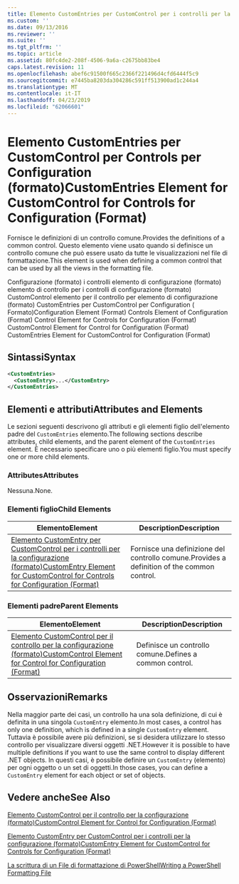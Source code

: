 ```yaml
---
title: Elemento CustomEntries per CustomControl per i controlli per la configurazione (formato) | Microsoft Docs
ms.custom: ''
ms.date: 09/13/2016
ms.reviewer: ''
ms.suite: ''
ms.tgt_pltfrm: ''
ms.topic: article
ms.assetid: 80fc4de2-208f-4506-9a6a-c2675bb83be4
caps.latest.revision: 11
ms.openlocfilehash: abef6c91500f665c2366f221496d4cfd6444f5c9
ms.sourcegitcommit: e7445ba8203da304286c591ff513900ad1c244a4
ms.translationtype: MT
ms.contentlocale: it-IT
ms.lasthandoff: 04/23/2019
ms.locfileid: "62066601"
---
```

# <a name="customentries-element-for-customcontrol-for-controls-for-configuration-format"></a><span data-ttu-id="10505-102">Elemento CustomEntries per CustomControl per Controls per Configuration (formato)</span><span class="sxs-lookup"><span data-stu-id="10505-102">CustomEntries Element for CustomControl for Controls for Configuration (Format)</span></span>

<span data-ttu-id="10505-103">Fornisce le definizioni di un controllo comune.</span><span class="sxs-lookup"><span data-stu-id="10505-103">Provides the definitions of a common control.</span></span> <span data-ttu-id="10505-104">Questo elemento viene usato quando si definisce un controllo comune che può essere usato da tutte le visualizzazioni nel file di formattazione.</span><span class="sxs-lookup"><span data-stu-id="10505-104">This element is used when defining a common control that can be used by all the views in the formatting file.</span></span>

<span data-ttu-id="10505-105">Configurazione (formato) i controlli elemento di configurazione (formato) elemento di controllo per i controlli di configurazione (formato) CustomControl elemento per il controllo per elemento di configurazione (formato) CustomEntries per CustomControl per Configuration ( Formato)</span><span class="sxs-lookup"><span data-stu-id="10505-105">Configuration Element (Format) Controls Element of Configuration (Format) Control Element for Controls for Configuration (Format) CustomControl Element for Control for Configuration (Format) CustomEntries Element for CustomControl for Configuration (Format)</span></span>

## <a name="syntax"></a><span data-ttu-id="10505-106">Sintassi</span><span class="sxs-lookup"><span data-stu-id="10505-106">Syntax</span></span>

```xml
<CustomEntries>
  <CustomEntry>...</CustomEntry>
</CustomEntries>

```

## <a name="attributes-and-elements"></a><span data-ttu-id="10505-107">Elementi e attributi</span><span class="sxs-lookup"><span data-stu-id="10505-107">Attributes and Elements</span></span>

<span data-ttu-id="10505-108">Le sezioni seguenti descrivono gli attributi e gli elementi figlio dell'elemento padre del `CustomEntries` elemento.</span><span class="sxs-lookup"><span data-stu-id="10505-108">The following sections describe attributes, child elements, and the parent element of the `CustomEntries` element.</span></span> <span data-ttu-id="10505-109">È necessario specificare uno o più elementi figlio.</span><span class="sxs-lookup"><span data-stu-id="10505-109">You must specify one or more child elements.</span></span>

### <a name="attributes"></a><span data-ttu-id="10505-110">Attributes</span><span class="sxs-lookup"><span data-stu-id="10505-110">Attributes</span></span>

<span data-ttu-id="10505-111">Nessuna.</span><span class="sxs-lookup"><span data-stu-id="10505-111">None.</span></span>

### <a name="child-elements"></a><span data-ttu-id="10505-112">Elementi figlio</span><span class="sxs-lookup"><span data-stu-id="10505-112">Child Elements</span></span>

|<span data-ttu-id="10505-113">Elemento</span><span class="sxs-lookup"><span data-stu-id="10505-113">Element</span></span>|<span data-ttu-id="10505-114">Description</span><span class="sxs-lookup"><span data-stu-id="10505-114">Description</span></span>|
|-------------|-----------------|
|[<span data-ttu-id="10505-115">Elemento CustomEntry per CustomControl per i controlli per la configurazione (formato)</span><span class="sxs-lookup"><span data-stu-id="10505-115">CustomEntry Element for CustomControl for Controls for Configuration (Format)</span></span>](./customentry-element-for-customcontrol-for-controls-for-configuration-format.md)|<span data-ttu-id="10505-116">Fornisce una definizione del controllo comune.</span><span class="sxs-lookup"><span data-stu-id="10505-116">Provides a definition of the common control.</span></span>|

### <a name="parent-elements"></a><span data-ttu-id="10505-117">Elementi padre</span><span class="sxs-lookup"><span data-stu-id="10505-117">Parent Elements</span></span>

|<span data-ttu-id="10505-118">Elemento</span><span class="sxs-lookup"><span data-stu-id="10505-118">Element</span></span>|<span data-ttu-id="10505-119">Description</span><span class="sxs-lookup"><span data-stu-id="10505-119">Description</span></span>|
|-------------|-----------------|
|[<span data-ttu-id="10505-120">Elemento CustomControl per il controllo per la configurazione (formato)</span><span class="sxs-lookup"><span data-stu-id="10505-120">CustomControl Element for Control for Configuration (Format)</span></span>](./customcontrol-element-for-control-for-controls-for-configuration-format.md)|<span data-ttu-id="10505-121">Definisce un controllo comune.</span><span class="sxs-lookup"><span data-stu-id="10505-121">Defines a common control.</span></span>|

## <a name="remarks"></a><span data-ttu-id="10505-122">Osservazioni</span><span class="sxs-lookup"><span data-stu-id="10505-122">Remarks</span></span>

<span data-ttu-id="10505-123">Nella maggior parte dei casi, un controllo ha una sola definizione, di cui è definita in una singola `CustomEntry` elemento.</span><span class="sxs-lookup"><span data-stu-id="10505-123">In most cases, a control has only one definition, which is defined in a single `CustomEntry` element.</span></span> <span data-ttu-id="10505-124">Tuttavia è possibile avere più definizioni, se si desidera utilizzare lo stesso controllo per visualizzare diversi oggetti .NET.</span><span class="sxs-lookup"><span data-stu-id="10505-124">However it is possible to have multiple definitions if you want to use the same control to display different .NET objects.</span></span> <span data-ttu-id="10505-125">In questi casi, è possibile definire un `CustomEntry` (elemento) per ogni oggetto o un set di oggetti.</span><span class="sxs-lookup"><span data-stu-id="10505-125">In those cases, you can define a `CustomEntry` element for each object or set of objects.</span></span>

## <a name="see-also"></a><span data-ttu-id="10505-126">Vedere anche</span><span class="sxs-lookup"><span data-stu-id="10505-126">See Also</span></span>

[<span data-ttu-id="10505-127">Elemento CustomControl per il controllo per la configurazione (formato)</span><span class="sxs-lookup"><span data-stu-id="10505-127">CustomControl Element for Control for Configuration (Format)</span></span>](./customcontrol-element-for-control-for-controls-for-configuration-format.md)

[<span data-ttu-id="10505-128">Elemento CustomEntry per CustomControl per i controlli per la configurazione (formato)</span><span class="sxs-lookup"><span data-stu-id="10505-128">CustomEntry Element for CustomControl for Controls for Configuration (Format)</span></span>](./customentry-element-for-customcontrol-for-controls-for-configuration-format.md)

[<span data-ttu-id="10505-129">La scrittura di un File di formattazione di PowerShell</span><span class="sxs-lookup"><span data-stu-id="10505-129">Writing a PowerShell Formatting File</span></span>](./writing-a-powershell-formatting-file.md)
